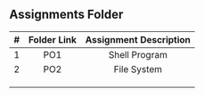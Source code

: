 ##  Assignments Folder

|   #   | Folder Link | Assignment Description |
| :---: | :---------: | :---------------------:|
|   1   |PO1 | Shell Program |
|   2   | PO2 |  File System |
|      |  |   |
|      |  |   |
|     |  |   |

